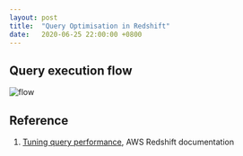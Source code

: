 ```yaml
---
layout: post
title:  "Query Optimisation in Redshift"
date:   2020-06-25 22:00:00 +0800
---
```

## Query execution flow

![flow](https://docs.aws.amazon.com/redshift/latest/dg/images/07-QueryPlanning.png)

## Reference

1. [Tuning query performance](https://docs.aws.amazon.com/redshift/latest/dg/c-optimizing-query-performance.html), AWS Redshift documentation